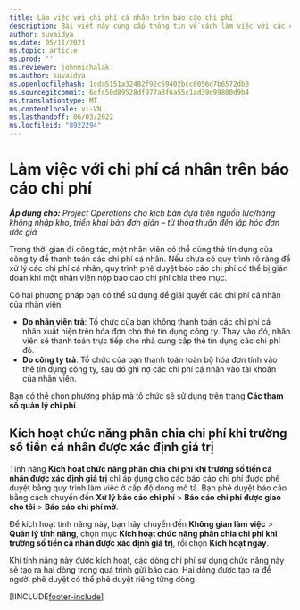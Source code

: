 ```yaml
---
title: Làm việc với chi phí cá nhân trên báo cáo chi phí
description: Bài viết này cung cấp thông tin về cách làm việc với các chi phí cá nhân do nhân viên phát sinh khi đi công tác.
author: suvaidya
ms.date: 05/11/2021
ms.topic: article
ms.prod: ''
ms.reviewer: johnmichalak
ms.author: suvaidya
ms.openlocfilehash: 1cda5151a32482f92c69402bcc0056d7b6572db8
ms.sourcegitcommit: 6cfc50d89528df977a8f6a55c1ad39d99800d9b4
ms.translationtype: MT
ms.contentlocale: vi-VN
ms.lasthandoff: 06/03/2022
ms.locfileid: "8922294"
---
```

# <a name="work-with-personal-expenses-on-an-expense-report"></a>Làm việc với chi phí cá nhân trên báo cáo chi phí

_**Áp dụng cho:** Project Operations cho kịch bản dựa trên nguồn lực/hàng không nhập kho, triển khai bản đơn giản – từ thỏa thuận đến lập hóa đơn ước giá_

Trong thời gian đi công tác, một nhân viên có thể dùng thẻ tín dụng của công ty để thanh toán các chi phí cá nhân. Nếu chưa có quy trình rõ ràng để xử lý các chi phí cá nhân, quy trình phê duyệt báo cáo chi phí có thể bị gián đoạn khi một nhân viên nộp báo cáo chi phí chia theo mục.

Có hai phương pháp bạn có thể sử dụng để giải quyết các chi phí cá nhân của nhân viên:

  - **Do nhân viên trả**: Tổ chức của bạn không thanh toán các chi phí cá nhân xuất hiện trên hóa đơn cho thẻ tín dụng công ty. Thay vào đó, nhân viên sẽ thanh toán trực tiếp cho nhà cung cấp thẻ tín dụng các chi phí đó. 
  - **Do công ty trả**: Tổ chức của bạn thanh toán toàn bộ hóa đơn tính vào thẻ tín dụng công ty, sau đó ghi nợ các chi phí cá nhân vào tài khoản của nhân viên.

Bạn có thể chọn phương pháp mà tổ chức sẽ sử dụng trên trang **Các tham số quản lý chi phí**.


## <a name="enable-split-expense-function-when-personal-amount-field-has-value-defined"></a>Kích hoạt chức năng phân chia chi phí khi trường số tiền cá nhân được xác định giá trị

Tính năng **Kích hoạt chức năng phân chia chi phí khi trường số tiền cá nhân được xác định giá trị** chỉ áp dụng cho các báo cáo chi phí được phê duyệt bằng quy trình làm việc ở cấp độ dòng mô tả. Bạn phê duyệt báo cáo bằng cách chuyển đến **Xử lý báo cáo chi phí** > **Báo cáo chi phí được giao cho tôi** > **Báo cáo chi phí mở**. 

Để kích hoạt tính năng này, bạn hãy chuyển đến **Không gian làm việc** > **Quản lý tính năng**, chọn mục **Kích hoạt chức năng phân chia chi phí khi trường số tiền cá nhân được xác định giá trị**, rồi chọn **Kích hoạt ngay**. 

Khi tính năng này được kích hoạt, các dòng chi phí sử dụng chức năng này sẽ tạo ra hai dòng trong quá trình gửi báo cáo. Hai dòng được tạo ra để người phê duyệt có thể phê duyệt riêng từng dòng.


[!INCLUDE[footer-include](../includes/footer-banner.md)]
